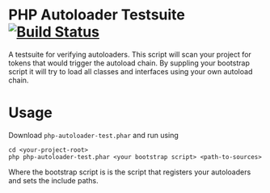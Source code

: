 # PHP Autoloader Testsuite [![Build Status](https://travis-ci.org/david0/php-autoloader-testsuite.svg)](https://travis-ci.org/david0/php-autoloader-testsuite)

A testsuite for verifying autoloaders. This script will scan your project for tokens that would trigger the autoload chain. By suppling your bootstrap script it will try to load all classes and interfaces using your own autoload chain.

# Usage

Download `php-autoloader-test.phar` and run using

    cd <your-project-root>
    php php-autoloader-test.phar <your bootstrap script> <path-to-sources>

Where the bootstrap script is is the script that registers your autoloaders and sets the include paths.
